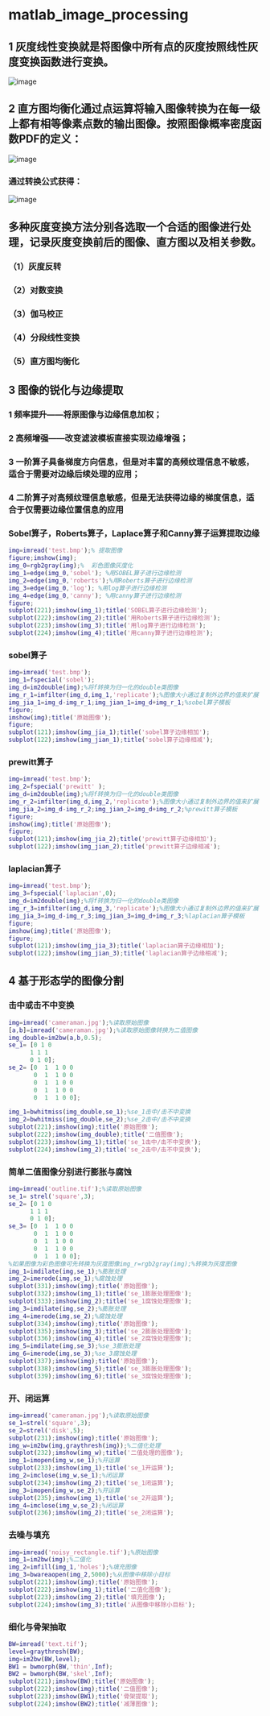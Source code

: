 # matlab_image_processing

## 1 灰度线性变换就是将图像中所有点的灰度按照线性灰度变换函数进行变换。
![image](img/img_1.png)
## 2 直方图均衡化通过点运算将输入图像转换为在每一级上都有相等像素点数的输出图像。按照图像概率密度函数PDF的定义：
![image](img/img_2.png)
### 通过转换公式获得：
![image](img/img_3.png)

## 多种灰度变换方法分别各选取一个合适的图像进行处理，记录灰度变换前后的图像、直方图以及相关参数。
### （1）灰度反转
### （2）对数变换
### （3）伽马校正
### （4）分段线性变换
### （5）直方图均衡化

## 3 图像的锐化与边缘提取
### 1 频率提升——将原图像与边缘信息加权；
### 2 高频增强——改变滤波模板直接实现边缘增强；
### 3 一阶算子具备梯度方向信息，但是对丰富的高频纹理信息不敏感，适合于需要对边缘后续处理的应用；
### 4 二阶算子对高频纹理信息敏感，但是无法获得边缘的梯度信息，适合于仅需要边缘位置信息的应用

### Sobel算子，Roberts算子，Laplace算子和Canny算子运算提取边缘
```matlab
img=imread('test.bmp');% 提取图像 
figure;imshow(img);
img_0=rgb2gray(img);%  彩色图像灰度化
img_1=edge(img_0,'sobel'); %用SOBEL算子进行边缘检测 
img_2=edge(img_0,'roberts');%用Roberts算子进行边缘检测 
img_3=edge(img_0,'log'); %用log算子进行边缘检测 
img_4=edge(img_0,'canny'); %用canny算子进行边缘检测 
figure;
subplot(221);imshow(img_1);title('SOBEL算子进行边缘检测');
subplot(222);imshow(img_2);title('用Roberts算子进行边缘检测');
subplot(223);imshow(img_3);title('用log算子进行边缘检测');
subplot(224);imshow(img_4);title('用canny算子进行边缘检测');
```

### sobel算子
```matlab
img=imread('test.bmp');
img_1=fspecial('sobel');
img_d=im2double(img);%将f转换为归一化的double类图像
img_r_1=imfilter(img_d,img_1,'replicate');%图像大小通过复制外边界的值来扩展
img_jia_1=img_d-img_r_1;img_jian_1=img_d+img_r_1;%sobel算子模板
figure;
imshow(img);title('原始图像');
figure;
subplot(121);imshow(img_jia_1);title('sobel算子边缘相加');
subplot(122);imshow(img_jian_1);title('sobel算子边缘相减');
```

### prewitt算子
```matlab
img=imread('test.bmp');
img_2=fspecial('prewitt' );
img_d=im2double(img);%将f转换为归一化的double类图像
img_r_2=imfilter(img_d,img_2,'replicate');%图像大小通过复制外边界的值来扩展
img_jia_2=img_d-img_r_2;img_jian_2=img_d+img_r_2;%prewitt算子模板
figure;
imshow(img);title('原始图像');
figure;
subplot(121);imshow(img_jia_2);title('prewitt算子边缘相加');
subplot(122);imshow(img_jian_2);title('prewitt算子边缘相减');
```

### laplacian算子
```matlab
img=imread('test.bmp');
img_3=fspecial('laplacian',0);
img_d=im2double(img);%将f转换为归一化的double类图像
img_r_3=imfilter(img_d,img_3,'replicate');%图像大小通过复制外边界的值来扩展
img_jia_3=img_d-img_r_3;img_jian_3=img_d+img_r_3;%laplacian算子模板
figure;
imshow(img);title('原始图像');
figure;
subplot(121);imshow(img_jia_3);title('laplacian算子边缘相加');
subplot(122);imshow(img_jian_3);title('laplacian算子边缘相减');
```

## 4 基于形态学的图像分割
### 击中或击不中变换
```matlab
img=imread('cameraman.jpg');%读取原始图像
[a,b]=imread('cameraman.jpg');%读取原始图像转换为二值图像
img_double=im2bw(a,b,0.5);
se_1= [0 1 0
      1 1 1
      0 1 0]; 
se_2= [0  1  1 0 0
       0  1  1 0 0
       0  1  1 0 0
       0  1  1 0 0
       0  1  1 0 0];

img_1=bwhitmiss(img_double,se_1);%se_1击中/击不中变换
img_2=bwhitmiss(img_double,se_2);%se_2击中/击不中变换
subplot(221);imshow(img);title('原始图像');
subplot(222);imshow(img_double);title('二值图像');
subplot(223);imshow(img_1);title('se_1击中/击不中变换');
subplot(224);imshow(img_2);title('se_2击中/击不中变换');
```

### 简单二值图像分别进行膨胀与腐蚀
```matlab
img=imread('outline.tif');%读取原始图像
se_1= strel('square',3);
se_2= [0 1 0
      1 1 1
      0 1 0]; 
se_3= [0  1  1 0 0
       0  1  1 0 0
       0  1  1 0 0
       0  1  1 0 0
       0  1  1 0 0];
%如果图像为彩色图像可先转换为灰度图像img_r=rgb2gray(img);%转换为灰度图像
img_1=imdilate(img,se_1);%膨胀处理
img_2=imerode(img,se_1);%腐蚀处理
subplot(331);imshow(img);title('原始图像');
subplot(332);imshow(img_1);title('se_1膨胀处理图像');
subplot(333);imshow(img_2);title('se_1腐蚀处理图像');
img_3=imdilate(img,se_2);%膨胀处理
img_4=imerode(img,se_2);%腐蚀处理
subplot(334);imshow(img);title('原始图像');
subplot(335);imshow(img_3);title('se_2膨胀处理图像');
subplot(336);imshow(img_4);title('se_2腐蚀处理图像');
img_5=imdilate(img,se_3);%se_3膨胀处理
img_6=imerode(img,se_3);%se_3腐蚀处理
subplot(337);imshow(img);title('原始图像');
subplot(338);imshow(img_5);title('se_3膨胀处理图像');
subplot(339);imshow(img_6);title('se_3腐蚀处理图像');
```

### 开、闭运算
```matlab
img=imread('cameraman.jpg');%读取原始图像
se_1=strel('square',3);
se_2=strel('disk',5);
subplot(231);imshow(img);title('原始图像');
img_w=im2bw(img,graythresh(img));%二值化处理
subplot(232);imshow(img_w);title('二值处理的图像');
img_1=imopen(img_w,se_1);%开运算
subplot(233);imshow(img_1);title('se_1开运算');
img_2=imclose(img_w,se_1);%闭运算
subplot(234);imshow(img_2);title('se_1闭运算');
img_3=imopen(img_w,se_2);%开运算
subplot(235);imshow(img_1);title('se_2开运算');
img_4=imclose(img_w,se_2);%闭运算
subplot(236);imshow(img_2);title('se_2闭运算');
```

### 去噪与填充
```matlab
img=imread('noisy_rectangle.tif');%原始图像
img_1=im2bw(img);%二值化
img_2=imfill(img_1,'holes');%填充图像
img_3=bwareaopen(img_2,5000);%从图像中移除小目标
subplot(221);imshow(img);title('原始图像');
subplot(222);imshow(img_1);title('二值化图像');
subplot(223);imshow(img_2);title('填充图像');
subplot(224);imshow(img_3);title('从图像中移除小目标');
```

### 细化与骨架抽取
```matlab
BW=imread('text.tif');
level=graythresh(BW);
img=im2bw(BW,level);
BW1 = bwmorph(BW,'thin',Inf);
BW2 = bwmorph(BW,'skel',Inf);
subplot(221);imshow(BW);title('原始图像');
subplot(222);imshow(img);title('二值图像');
subplot(223);imshow(BW1);title('骨架提取');
subplot(224);imshow(BW2);title('减薄图像');
```





